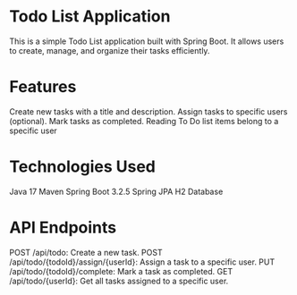 # Todo List Application
 This is a simple Todo List application built with Spring Boot. 
 It allows users to create, manage, and organize their tasks efficiently.

# Features
 Create new tasks with a title and description.
 Assign tasks to specific users (optional).
 Mark tasks as completed.
 Reading To Do list items belong to a specific user

# Technologies Used
 Java 17
 Maven
 Spring Boot 3.2.5
 Spring JPA
 H2 Database

# API Endpoints
 POST /api/todo: Create a new task.
 POST /api/todo/{todoId}/assign/{userId}: Assign a task to a specific user.
 PUT /api/todo/{todoId}/complete: Mark a task as completed.
 GET /api/todo/{userId}: Get all tasks assigned to a specific user.

